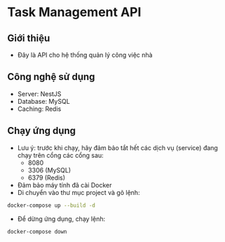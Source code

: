 # Task Management API

## Giới thiệu

- Đây là API cho hệ thống quản lý công việc nhà

## Công nghệ sử dụng

- Server: NestJS
- Database: MySQL
- Caching: Redis

## Chạy ứng dụng

- Lưu ý: trước khi chạy, hãy đảm bảo tắt hết các dịch vụ (service) đang chạy trên cổng các cổng sau:
  - 8080
  - 3306 (MySQL)
  - 6379 (Redis)
- Đảm bảo máy tính đã cài Docker
- Di chuyển vào thư mục project và gõ lệnh:

```bash
docker-compose up --build -d
```

- Để dừng ứng dụng, chạy lệnh:

```bash
docker-compose down
```
